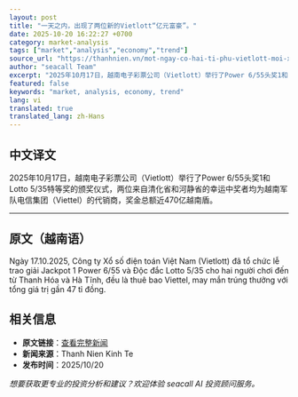 ```yaml
---
layout: post
title: "一天之内，出现了两位新的Vietlott“亿元富豪”。"
date: 2025-10-20 16:22:27 +0700
category: market-analysis
tags: ["market","analysis","economy","trend"]
source_url: "https://thanhnien.vn/mot-ngay-co-hai-ti-phu-vietlott-moi-xuat-hien-185251020180739294.htm"
author: "seacall Team"
excerpt: "2025年10月17日，越南电子彩票公司（Vietlott）举行了Power 6/55头奖1和Lotto 5/35特等奖的颁奖仪式，两位来自清化省和河静省的幸运中奖者均为越南军队电信集团（Viettel）的代销商，奖金总额近470亿越南盾。..."
featured: false
keywords: "market, analysis, economy, trend"
lang: vi
translated: true
translated_lang: zh-Hans
---
```


## 中文译文

2025年10月17日，越南电子彩票公司（Vietlott）举行了Power 6/55头奖1和Lotto 5/35特等奖的颁奖仪式，两位来自清化省和河静省的幸运中奖者均为越南军队电信集团（Viettel）的代销商，奖金总额近470亿越南盾。

---

## 原文（越南语）

Ng&agrave;y 17.10.2025, C&ocirc;ng ty Xổ số điện to&aacute;n Việt Nam (Vietlott) đ&atilde; tổ chức lễ trao giải Jackpot 1 Power 6/55 v&agrave; Độc đắc Lotto 5/35 cho hai người chơi đến từ Thanh H&oacute;a v&agrave; H&agrave; Tĩnh, đều l&agrave; thu&ecirc; bao Viettel, may mắn tr&uacute;ng thưởng với tổng gi&aacute; trị gần 47 tỉ đồng.

## 相关信息

- **原文链接**：[查看完整新闻](https://thanhnien.vn/mot-ngay-co-hai-ti-phu-vietlott-moi-xuat-hien-185251020180739294.htm)
- **新闻来源**：Thanh Nien Kinh Te
- **发布时间**：2025/10/20

*想要获取更专业的投资分析和建议？欢迎体验 seacall AI 投资顾问服务。*